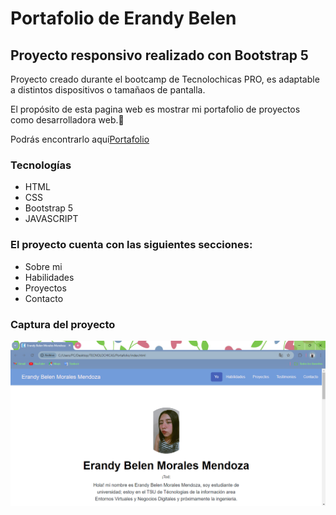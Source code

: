 # Portafolio de Erandy Belen 
## Proyecto responsivo realizado con Bootstrap 5

Proyecto creado durante el bootcamp de Tecnolochicas PRO, es adaptable a distintos dispositivos o tamañaos de pantalla.

El propósito de esta pagina web es mostrar mi portafolio de proyectos como desarrolladora web.💜

Podrás encontrarlo aquí[Portafolio](https://github.com/KarlaIvon15/Karla-Ivon15.github.io)

### Tecnologías
* HTML
* CSS
* Bootstrap 5
* JAVASCRIPT

### El proyecto cuenta con las siguientes secciones:

* Sobre mi
* Habilidades
* Proyectos
* Contacto
### Captura del proyecto
![Captura del proyecto](imagenes/Sportafolio.png)

